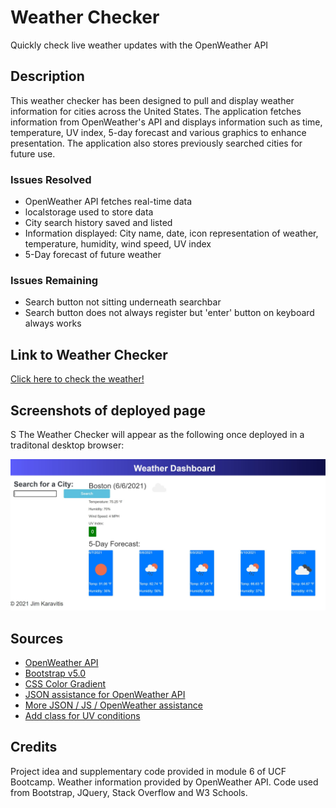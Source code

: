 # Weather Checker
Quickly check live weather updates with the OpenWeather API

## Description
This weather checker has been designed to pull and display weather information for cities across the United States. The application fetches information from OpenWeather's API and displays information such as time, temperature, UV index, 5-day forecast and various graphics to enhance presentation. The application also stores previously searched cities for future use. 

### Issues Resolved
* OpenWeather API fetches real-time data
* localstorage used to store data
* City search history saved and listed
* Information displayed: City name, date, icon representation of weather, temperature, humidity, wind speed, UV index
* 5-Day forecast of future weather

### Issues Remaining
* Search button not sitting underneath searchbar
* Search button does not always register but 'enter' button on keyboard always works

## Link to Weather Checker

[Click here to check the weather!](http://jk1956.github.io/Weather_Checker/)

## Screenshots of deployed page
S
The Weather Checker will appear as the following once deployed in a traditonal desktop browser:

![Home page](assets/images/homepage.JPG)

## Sources

* [OpenWeather API](https://openweathermap.org/)
* [Bootstrap v5.0](https://getbootstrap.com/docs/5.0/getting-started/introduction/)
* [CSS Color Gradient](https://www.w3schools.com/css/css3_gradients.asp)
* [JSON assistance for OpenWeather API](https://stackoverflow.com/questions/51832321/trying-to-parse-openweather-api-for-json)
* [More JSON / JS / OpenWeather assistance](https://rapidapi.com/blog/openweathermap-api-overview/javascript/)
* [Add class for UV conditions](https://stackoverflow.com/questions/18282708/javascript-ifcondition-then-addclass)

## Credits

Project idea and supplementary code provided in module 6 of UCF Bootcamp. Weather information provided by OpenWeather API. Code used from Bootstrap, JQuery, Stack Overflow and W3 Schools.
